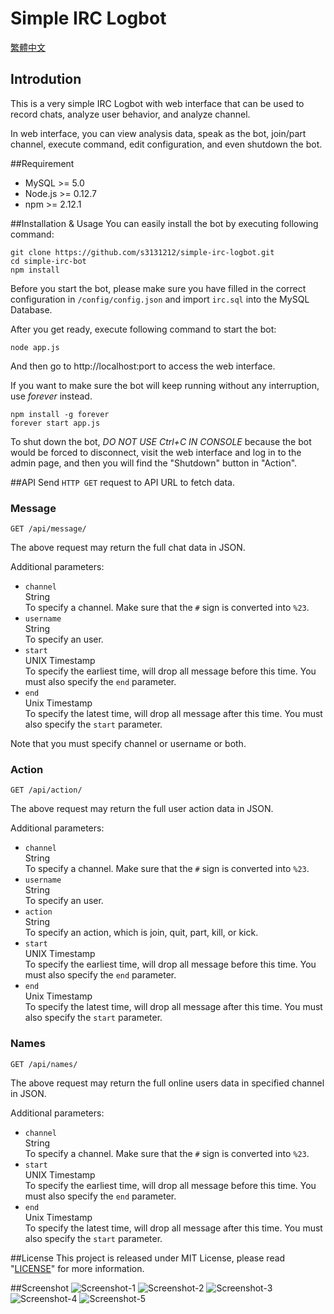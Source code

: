 # Simple IRC Logbot

[繁體中文](README_zh.md)

## Introdution
This is a very simple IRC Logbot with web interface that can be used to record chats, analyze user behavior, and analyze channel.

In web interface, you can view analysis data, speak as the bot, join/part channel, execute command, edit configuration, and even shutdown the bot.

##Requirement

*   MySQL >= 5.0
*   Node.js >= 0.12.7
*   npm >= 2.12.1

##Installation & Usage
You can easily install the bot by executing following command:

```
git clone https://github.com/s3131212/simple-irc-logbot.git
cd simple-irc-bot
npm install
```

Before you start the bot, please make sure you have filled in the correct configuration in `/config/config.json` and import `irc.sql` into the MySQL Database.

After you get ready, execute following command to start the bot:

```
node app.js
```

And then go to http://localhost:port to access the web interface.

If you want to make sure the bot will keep running without any interruption, use _forever_ instead.

```
npm install -g forever
forever start app.js
```

To shut down the bot, _DO NOT USE Ctrl+C IN CONSOLE_ because the bot would be forced to disconnect, visit the web interface and log in to the admin page, and then you will find the "Shutdown" button in "Action".

##API
Send `HTTP GET` request to API URL to fetch data.

### Message

```
GET /api/message/
```
The above request may return the full chat data in JSON.

Additional parameters:
*   `channel`  
	String  
	To specify a channel. Make sure that the `#` sign is converted into `%23`.  
*   `username`  
	String  
	To specify an user.  
*   `start`  
	UNIX Timestamp  
	To specify the earliest time, will drop all message before this time. You must also specify the `end` parameter.  
*   `end`  
	Unix Timestamp  
	To specify the latest time, will drop all message after this time. You must also specify the `start` parameter.  

Note that you must specify channel or username or both.

### Action

```
GET /api/action/
```
The above request may return the full user action data in JSON.

Additional parameters:
*   `channel`  
	String  
	To specify a channel. Make sure that the `#` sign is converted into `%23`.  
*   `username`  
	String  
	To specify an user.  
*   `action`  
	String  
	To specify an action, which is join, quit, part, kill, or kick.  
*   `start`  
	UNIX Timestamp  
	To specify the earliest time, will drop all message before this time. You must also specify the `end` parameter.  
*   `end`  
	Unix Timestamp  
	To specify the latest time, will drop all message after this time. You must also specify the `start` parameter.  

### Names

```
GET /api/names/
```
The above request may return the full online users data in specified channel in JSON.

Additional parameters:  
*   `channel`  
	String  
	To specify a channel. Make sure that the `#` sign is converted into `%23`.  
*   `start`  
	UNIX Timestamp  
	To specify the earliest time, will drop all message before this time. You must also specify the `end` parameter.  
*   `end`  
	Unix Timestamp  
	To specify the latest time, will drop all message after this time. You must also specify the `start` parameter.  

##License
This project is released under MIT License, please read "[LICENSE](LICENSE)" for more information.

##Screenshot
![Screenshot-1](http://i.imgur.com/HaIw3X5.png)
![Screenshot-2](http://i.imgur.com/19yjq6c.png)
![Screenshot-3](http://i.imgur.com/M7mfWNS.png)
![Screenshot-4](http://i.imgur.com/RPs2VN0.png)
![Screenshot-5](http://i.imgur.com/35dT2rs.png)
